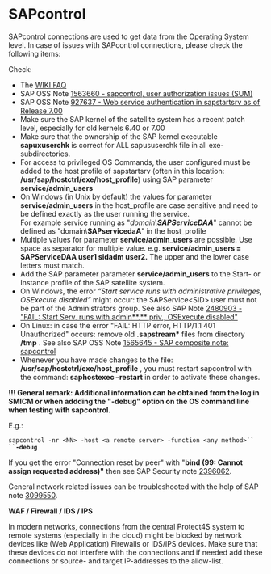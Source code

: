 # SAPcontrol

SAPcontrol connections are used to get data from the Operating System level. In case of issues with SAPcontrol connections, please check the following items:

Check:

* The [WIKI FAQ](https://wiki.scn.sap.com/wiki/display/SL/SAP+Host+Agent+Troubleshooting+Guide)
* SAP OSS Note [1563660 - sapcontrol, user authorization issues (SUM)](http://service.sap.com/sap/support/notes/1563660)
* SAP OSS Note [927637 - Web service authentication in sapstartsrv as of Release 7.00](http://service.sap.com/sap/support/notes/927637)
* Make sure the SAP kernel of the satellite system has a recent patch level, especially for old kernels 6.40 or 7.00
* Make sure that the ownership of the SAP kernel executable **sapuxuserchk** is correct for ALL sapususerchk file in all exe-subdirectories.
* For access to privileged OS Commands, the user configured must be added to the host profile of sapstartsrv (often in this location: **/usr/sap/hostctrl/exe/host\_profile**) using SAP parameter **service/admin\_users**
* On Windows (in Unix by default) the values for parameter **service/admin\_users** in the host\_profile are case sensitive and need to be defined exactly as the user running the service.\
  For example service running as "_domain\\**SAPServiceDAA**_" cannot be defined as "domain\\**SAPservicedaA**" in the host\_profile
* Multiple values for parameter **service/admin\_users** are possible. Use space as separator for multiple value. e.g. **service/admin\_users = SAPServiceDAA user1 sidadm user2.** The upper and the lower case letters must match.
* Add the SAP parameter parameter **service/admin\_users** to the Start- or Instance profile of the SAP satellite system.
* On Windows, the error _“Start service runs with administrative privileges, OSExecute disabled”_ might occur: the SAPService\<SID> user must not be part of the Administrators group. See also SAP Note [2480903 - "FAIL: Start Serv. runs with admin\*\*.\*\* priv., OSExecute disabled"](https://launchpad.support.sap.com/#/notes/2480903)
* On Linux: in case the error "FAIL: HTTP error, HTTP/1.1 401 Unauthorized" occurs: remove old **.sapstream\*** files from directory **/tmp** . See also SAP OSS Note [1565645 - SAP composite note: sapcontrol](http://service.sap.com/sap/support/notes/1565645)
* Whenever you have made changes to the file: **/usr/sap/hostctrl/exe/host\_profile** , you must restart sapcontrol with the command: **saphostexec –restart** in order to activate these changes.

**!!! General remark: Additional information can be obtained from the log in SMICM or when addding the "-debug" option on the OS command line when testing with sapcontrol.**

E.g.:

` sapcontrol -nr <NN> -host <a remote server> -function <any method>`` `` `**`-debug`**

If you get the error "Connection reset by peer" with "**bind (99: Cannot assign requested address)"** then see SAP Security note [2396062](https://launchpad.support.sap.com/#/notes/2396062).

General network related issues can be troubleshooted with the help of SAP note [3099550](https://launchpad.support.sap.com/#/notes/3099550).

**WAF / Firewall / IDS / IPS**

In modern networks, connections from the central Protect4S system to remote systems (especially in the cloud) might be blocked by network devices like (Web Application) Firewalls or IDS/IPS devices. Make sure that these devices do not interfere with the connections and if needed add these connections or source- and target IP-addresses to the allow-list.
